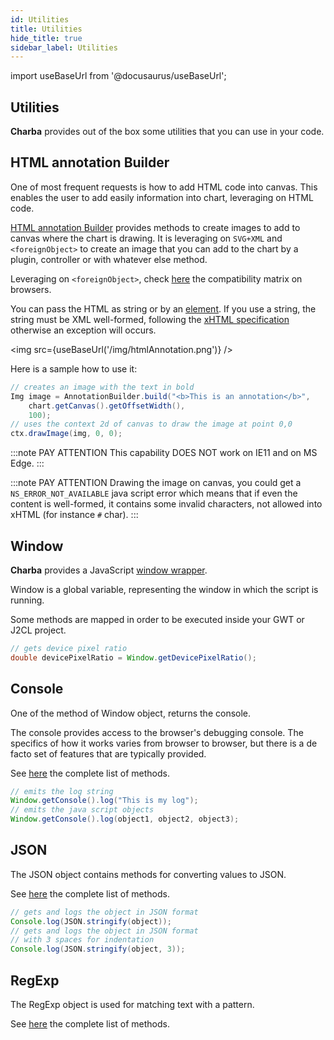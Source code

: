 ```yaml
---
id: Utilities
title: Utilities
hide_title: true
sidebar_label: Utilities
---
```

import useBaseUrl from '@docusaurus/useBaseUrl';

## Utilities

**Charba** provides out of the box some utilities that you can use in your code.

## HTML annotation Builder

One of most frequent requests is how to add HTML code into canvas. This enables the user to add easily information into chart, leveraging on HTML code.

[HTML annotation Builder](http://www.pepstock.org/Charba/3.3/org/pepstock/charba/client/utils/AnnotationBuilder.html) provides methods to create images to add to canvas where the chart is drawing. It is leveraging on `SVG+XML` and `<foreignObject>` to create an image that you can add to the chart by a plugin, controller or with whatever else method.

Leveraging on `<foreignObject>`, check [here](https://developer.mozilla.org/en-US/docs/Web/SVG/Element/foreignObject#Browser_compatibility) the compatibility matrix on browsers.

You can pass the HTML as string or by an [element](http://www.pepstock.org/Charba/3.3/org/pepstock/charba/client/dom/BaseHtmlElement.html). If you use a string, the string must be XML well-formed, following the [xHTML specification](http://www.w3.org/1999/xhtml) otherwise an exception will occurs.

<img src={useBaseUrl('/img/htmlAnnotation.png')} />

Here is a sample how to use it:

```java
// creates an image with the text in bold
Img image = AnnotationBuilder.build("<b>This is an annotation</b>", 
	chart.getCanvas().getOffsetWidth(), 
	100);
// uses the context 2d of canvas to draw the image at point 0,0					
ctx.drawImage(img, 0, 0);
```

:::note PAY ATTENTION
This capability DOES NOT work on IE11 and on MS Edge.
:::

:::note PAY ATTENTION
Drawing the image on canvas, you could get a `NS_ERROR_NOT_AVAILABLE` java script error which means that if even the content is well-formed, it contains some invalid characters, not allowed into xHTML (for instance `#` char).
:::

## Window

**Charba** provides a JavaScript [window wrapper](http://www.pepstock.org/Charba/3.3/org/pepstock/charba/client/utils/Window.html).

Window is a global variable, representing the window in which the script is running.

Some methods are mapped in order to be executed inside your GWT or J2CL project.

```java
// gets device pixel ratio
double devicePixelRatio = Window.getDevicePixelRatio();
```

## Console

One of the method of Window object, returns the console.

The console provides access to the browser's debugging console. The specifics of how it works varies from browser to browser, but there is a de facto set of features that are typically provided.

See [here](http://www.pepstock.org/Charba/3.3/org/pepstock/charba/client/utils/Console.html) the complete list of methods.

```java
// emits the log string 
Window.getConsole().log("This is my log");
// emits the java script objects
Window.getConsole().log(object1, object2, object3);
```

## JSON

The JSON object contains methods for converting values to JSON.

See [here](http://www.pepstock.org/Charba/3.3/org/pepstock/charba/client/utils/JSON.html) the complete list of methods.

```java
// gets and logs the object in JSON format
Console.log(JSON.stringify(object));
// gets and logs the object in JSON format
// with 3 spaces for indentation
Console.log(JSON.stringify(object, 3));
```

## RegExp

The RegExp object is used for matching text with a pattern.

See [here](http://www.pepstock.org/Charba/3.3/org/pepstock/charba/client/utils/RegExp.html) the complete list of methods.
